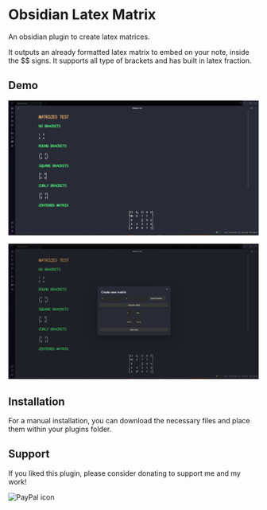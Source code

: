 # Obsidian Latex Matrix

An obsidian plugin to create latex matrices.

It outputs an already formatted latex matrix to embed on your note, inside the $$ signs.
It supports all type of brackets and has built in latex fraction.

## Demo

![Screenshot of the note in rendering mode with all types of matrices.](./Images/MatricesExample.png)

![Screenshot of the note in rendering mode with all types of matrices.](./Images/MatricesExampleCreation.png)

## Installation

For a manual installation, you can download the necessary files and place them within your plugins folder.

## Support

If you liked this plugin, please consider donating to support me and my work!

![PayPal icon](https://raw.githubusercontent.com/chetachiezikeuzor/Highlightr-Plugin/master/assets/paypal.svg)
